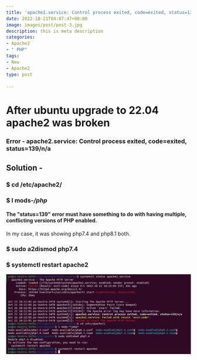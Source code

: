```yaml
---
title: 'apache2.service: Control process exited, code=exited, status=139/n/a'
date: 2022-10-21T04:07:47+00:00
image: images/post/post-3.jpg
description: this is meta description
categories:
- Apache2
- " PHP"
tags:
- New
- Apache2
type: post

---
```

# After ubuntu upgrade to 22.04 apache2 was broken

### Error - apache2.service: Control process exited, code=exited, status=139/n/a

## Solution - 

### $ cd /etc/apache2/  
  
### $ l mods-*/php*

#### The "status=139" error must have something to do with having multiple, conflicting versions of PHP enabled.

  
In my case, it was showing php7.4 and php8.1 both.

### $ sudo a2dismod php7.4

### $ systemctl restart apache2

![apache2 issue](/uploads/screenshot-from-2022-10-21-18-25-06.png "fixing broken apache2")